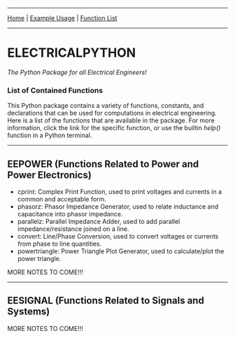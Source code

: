 
---

[Home](https://engineerjoe440.github.io/ELECTRICALPYTHON/index)
 | 
[Example Usage](https://engineerjoe440.github.io/ELECTRICALPYTHON/example)
 | 
[Function List](https://engineerjoe440.github.io/ELECTRICALPYTHON/functionlist)

---

# ELECTRICALPYTHON
*The Python Package for all Electrical Engineers!*

### List of Contained Functions
This Python package contains a variety of functions, constants, and declarations
that can be used for computations in electrical engineering. Here is a list of
the functions that are available in the package. For more information, click the
link for the specific function, or use the builtin *help()* function in a Python
terminal.

---

## EEPOWER (Functions Related to Power and Power Electronics)
 - cprint: Complex Print Function, used to print voltages and currents in a common and acceptable form.
 - phasorz: Phasor Impedance Generator, used to relate inductance and capacitance into phasor impedance.
 - parallelz: Parallel Impedance Adder, used to add parallel impedance/resistance joined on a line.
 - convert: Line/Phase Conversion, used to convert voltages or currents from phase to line quantities.
 - powertriangle: Power Triangle Plot Generator, used to calculate/plot the power triangle.
 
 MORE NOTES TO COME!!!

---

## EESIGNAL (Functions Related to Signals and Systems)

MORE NOTES TO COME!!!

